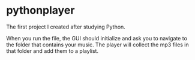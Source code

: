 # pythonplayer

The first project I created after studying Python. 

When you run the file, the GUI should initialize and ask you to navigate to the folder that contains your music.
The player will collect the mp3 files in that folder and add them to a playlist. 
